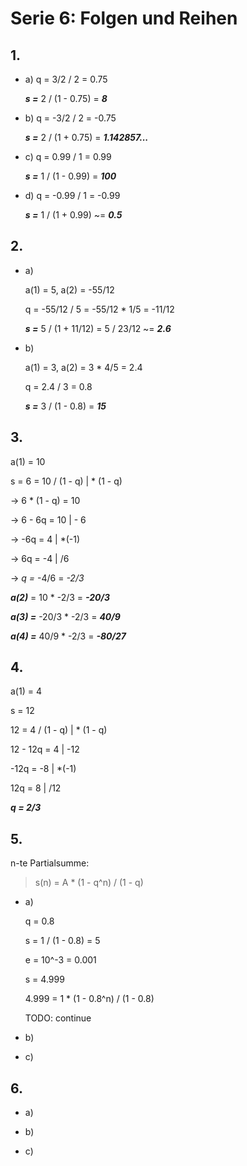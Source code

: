 # Serie 6: Folgen und Reihen

## 1.

- a) q = 3/2 / 2 = 0.75

  ***s =*** 2  / (1 - 0.75) = ***8***

- b) q = -3/2 / 2 = -0.75

  ***s =*** 2 / (1 + 0.75) = ***1.142857...***

- c) q = 0.99 / 1 = 0.99

  ***s =*** 1 / (1 - 0.99) = ***100***

- d) q = -0.99 / 1 = -0.99

  ***s =*** 1 / (1 + 0.99) ~= ***0.5***

## 2.

- a)

  a(1) = 5, a(2) = -55/12

  q = -55/12 / 5 = -55/12 * 1/5 = -11/12

  ***s =*** 5 / (1 + 11/12) = 5 / 23/12 ~= ***2.6***

- b)

  a(1) = 3, a(2) = 3 * 4/5 = 2.4

  q = 2.4 / 3 = 0.8

  ***s =*** 3 / (1 - 0.8) = ***15***

## 3.

  a(1) = 10

  s = 6 = 10 / (1 - q) | * (1 - q)

  -> 6 * (1 - q) = 10

  -> 6 - 6q = 10 | - 6

  -> -6q = 4 | *(-1)

  -> 6q = -4 | /6

  -> *q =* -4/6 = *-2/3*

  ***a(2)*** = 10 * -2/3 = ***-20/3***

  ***a(3) =*** -20/3 * -2/3 = ***40/9***

  ***a(4) =*** 40/9 * -2/3 = ***-80/27***

## 4.

  a(1) = 4

  s = 12

  12 = 4 / (1 - q) | * (1 - q)

  12 - 12q = 4 | -12

  -12q = -8 | *(-1)

  12q = 8 | /12

  ***q = 2/3***

## 5.

  n-te Partialsumme:

  > s(n) = A * (1 - q^n) / (1 - q)

- a)

  q = 0.8

  s = 1 / (1 - 0.8) = 5

  e = 10^-3 = 0.001

  s = 4.999

  4.999 = 1 * (1 - 0.8^n) / (1 - 0.8)

  TODO: continue

- b)

- c)

## 6.

- a)

- b)

- c)


